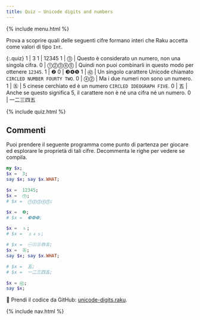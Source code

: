 ```yaml
---
title: Quiz — Unicode digits and numbers
---
```


{% include menu.html %}

Prova a scoprire quali delle seguenti cifre formano interi che Raku accetta come valori di tipo `Int`.

{:.quiz}
1 | 3
1 | 12345
1 | ⓷ | Questo è considerato un numero, non una singola cifra.
0 | ⓵⓶⓷⓸⓹ | Quindi non puoi combinarli in questo modo per ottenere `12345`.
1 | ❷
0 | ❸❹❺
1 | ㊷ | Un singolo carattere Unicode chiamato `CIRCLED NUMBER FOURTY TWO`.
0 | ⓸⓶ | Ma i due numeri non sono un numero.
1 | ㊄ | 5 cinese cerchiato ed è un numero `CIRCLED IDEOGRAPH FIVE`.
0 | 五 | Anche se questo significa 5, il carattere non è né una cifra né un numero.
0 | 一二三四五

{% include quiz.html %}

## Commenti

Puoi prendere il seguente programma come punto di partenza per giocare ed esplorare le proprietà di tali cifre. Decommenta le righe per vedere se compila.

```raku
my $x;
$x =  3;
say $x; say $x.WHAT;

$x =  12345;
$x =  ⓷;
# $x =  ⓵⓶⓷⓸⓹;

$x =  ❷;
# $x =  ❸❹❺;

$x =  ⒌;
# $x =  ⒊⒋⒌;

# $x =  ㊀㊁㊂㊃㊄;
$x =  ㊄;
say $x; say $x.WHAT;

# $x =  五;
# $x =  一二三四五;

$x = ㊷;
say $x;
```

🦋 Prendi il codice da GitHub: [unicode-digits.raku](https://github.com/ash/raku-course/blob/master/essentials/numbers/integers/quiz2/unicode-digits.raku).

{% include nav.html %}